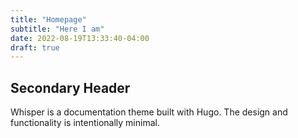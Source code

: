 ```yaml
---
title: "Homepage"
subtitle: "Here I am"
date: 2022-08-19T13:33:40-04:00
draft: true
---
```


## Secondary Header
Whisper is a documentation theme built with Hugo. The design and functionality is intentionally minimal. 
